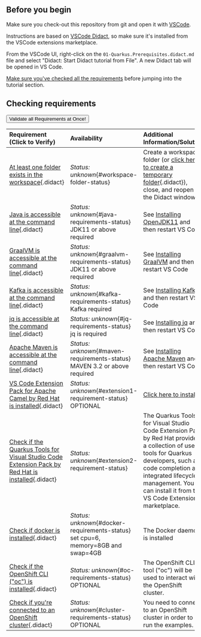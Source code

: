 ## Before you begin

Make sure you check-out this repository from git and open it with [VSCode](https://code.visualstudio.com/).

Instructions are based on [VSCode Didact](https://github.com/redhat-developer/vscode-didact), so make sure it's installed
from the VSCode extensions marketplace.

From the VSCode UI, right-click on the `01-Quarkus.Prerequisites.didact.md` file and select "Didact: Start Didact tutorial from File". A new Didact tab will be opened in VS Code.

[Make sure you've checked all the requirements](./requirements.didact.md) before jumping into the tutorial section.

## Checking requirements

<a href='didact://?commandId=vscode.didact.validateAllRequirements' title='Validate all requirements!'><button>Validate all Requirements at Once!</button></a>

| Requirement (Click to Verify)  | Availability | Additional Information/Solution |
| :--- | :--- | :--- |
| [At least one folder exists in the workspace](didact://?commandId=vscode.didact.workspaceFolderExistsCheck&text=workspace-folder-status&completion=A%20valid%20folder%20exists%20in%20the%20workspace. "Ensure that at least one folder exists in the user workspace"){.didact} | *Status: unknown*{#workspace-folder-status} | Create a workspace folder (or [click here to create a temporary folder](didact://?commandId=vscode.didact.createWorkspaceFolder&completion=Created%20temporary%20folder%20in%20the%20workspace. "Create a temporary folder and add it to the workspace."){.didact}), close, and reopen the Didact window
| [Java is accessible at the command line](didact://?commandId=vscode.didact.requirementCheck&text=java-requirements-status$$java%20--version$$openjdk&completion=Java%20is%20available%20on%20this%20system. "Tests to see if `java -version` returns a result"){.didact} 	| *Status: unknown*{#java-requirements-status} JDK11 or above required	| See [Installing OpenJDK11](https://developers.redhat.com/products/openjdk/download "Download OpenJDK11 on your system") and then restart VS Code
| [GraalVM is accessible at the command line](didact://?commandId=vscode.didact.requirementCheck&text=graalvm-requirements-status$$lli%20--version$$GraalVM&completion=GraalVM%20is%20available%20on%20this%20system. "Tests to see if `lli -version` returns a result"){.didact} 	| *Status: unknown*{#graalvm-requirements-status} JDK11 or above required	| See [Installing GraalVM](https://www.graalvm.org/docs/getting-started/ "Get Started with GraalVM on your system") and then restart VS Code
| [Kafka is accessible at the command line](didact://?commandId=vscode.didact.requirementCheck&text=kafka-requirements-status$$lli%20--version$$kafka&completion=Kafka%20is%20available%20on%20this%20system. "Tests to see if `kafka -version` returns a result"){.didact} 	| *Status: unknown*{#kafka-requirements-status} Kafka required	| See [Installing Kafka](https://kafka.apache.org/quickstart "Get Started with Kafka on your system") and then restart VS Code
| [jq is accessible at the command line](didact://?commandId=vscode.didact.requirementCheck&text=jq-requirements-status$$jq%20--version$$jq&completion=jq%20is%20available%20on%20this%20system. "Tests to see if `jq -version` returns a result"){.didact} 	| *Status: unknown*{#jq-requirements-status} jq is required	| See [Installing jq](https://stedolan.github.io/jq/ "Get Started with jq on your system") and then restart VS Code
| [Apache Maven is accessible at the command line](didact://?commandId=vscode.didact.requirementCheck&text=maven-requirements-status$$mvn%20--version$$Apache%20Maven&completion=Apache%20Maven%20is%20available%20on%20this%20system. "Tests to see if `mvn -version` returns a result"){.didact} 	| *Status: unknown*{#maven-requirements-status} MAVEN 3.2 or above required	| See [Installing Apache Maven](https://maven.apache.org/install.html "Documentation on how to Install Apache Maven on your system") and then restart VS Code
| [VS Code Extension Pack for Apache Camel by Red Hat is installed](didact://?commandId=vscode.didact.extensionRequirementCheck&text=extension1-requirement-status$$redhat.apache-camel-extension-pack&completion=Camel%20extension%20pack%20available. "Checks the VS Code workspace to make sure the extension pack is installed"){.didact} | *Status: unknown*{#extension1-requirement-status} OPTIONAL	| [Click here to install](vscode:extension/redhat.apache-camel-extension-pack "Opens the extension page and provides an install link") 
| [Check if the Quarkus Tools for Visual Studio Code Extension Pack by Red Hat is installed](didact://?commandId=vscode.didact.extensionRequirementCheck&text=extension2-requirement-status$$redhat.vscode-quarkus&completion=Quarkus%20extension%20pack%20is%20available%20on%20this%20system. "Checks the VS Code workspace to make sure the extension pack is installed"){.didact} | *Status: unknown*{#extension2-requirement-status} | The Quarkus Tools for Visual Studio Code Extension Pack by Red Hat provides a collection of useful tools for Quarkus developers, such as code completion and integrated lifecycle management. You can install it from the VS Code Extensions marketplace.
| [Check if docker is installed](didact://?commandId=vscode.didact.cliCommandSuccessful&text=docker-requirements-status$$docker%20help&completion=Checked%20docker%20tool%20availability "Tests to see if `docker help` returns a 0 return code"){.didact} | *Status: unknown*{#docker-requirements-status} set cpu=6, memory=8GB and swap=4GB | The Docker daemon is installed
| [Check if the OpenShift CLI ("oc") is installed](didact://?commandId=vscode.didact.cliCommandSuccessful&text=oc-requirements-status$$oc%20help&completion=Checked%20oc%20tool%20availability "Tests to see if `oc help` returns a 0 return code"){.didact} | *Status: unknown*{#oc-requirements-status} OPTIONAL | The OpenShift CLI tool ("oc") will be used to interact with the OpenShift cluster.
| [Check if you're connected to an OpenShift cluster](didact://?commandId=vscode.didact.requirementCheck&text=cluster-requirements-status$$oc%20get%20project$$NAME&completion=OpenShift%20is%20connected. "Tests to see if `oc get projects` returns a result"){.didact} | *Status: unknown*{#cluster-requirements-status} OPTIONAL | You need to connect to an OpenShift cluster in order to run the examples.
